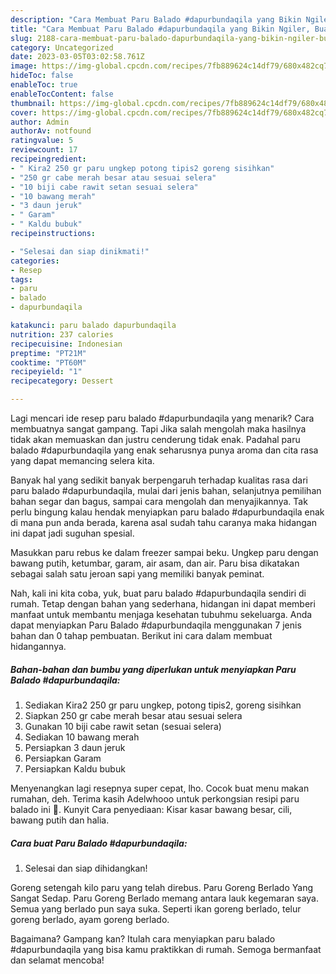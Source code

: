 ```yaml
---
description: "Cara Membuat Paru Balado #dapurbundaqila yang Bikin Ngiler, Buat Buka Puasa Lezat Sekali"
title: "Cara Membuat Paru Balado #dapurbundaqila yang Bikin Ngiler, Buat Buka Puasa Lezat Sekali"
slug: 2188-cara-membuat-paru-balado-dapurbundaqila-yang-bikin-ngiler-buat-buka-puasa-lezat-sekali
category: Uncategorized
date: 2023-03-05T03:02:58.761Z
image: https://img-global.cpcdn.com/recipes/7fb889624c14df79/680x482cq70/paru-balado-dapurbundaqila-foto-resep-utama.jpg
hideToc: false
enableToc: true
enableTocContent: false
thumbnail: https://img-global.cpcdn.com/recipes/7fb889624c14df79/680x482cq70/paru-balado-dapurbundaqila-foto-resep-utama.jpg
cover: https://img-global.cpcdn.com/recipes/7fb889624c14df79/680x482cq70/paru-balado-dapurbundaqila-foto-resep-utama.jpg
author: Admin
authorAv: notfound
ratingvalue: 5
reviewcount: 17
recipeingredient:
- " Kira2 250 gr paru ungkep potong tipis2 goreng sisihkan"
- "250 gr cabe merah besar atau sesuai selera"
- "10 biji cabe rawit setan sesuai selera"
- "10 bawang merah"
- "3 daun jeruk"
- " Garam"
- " Kaldu bubuk"
recipeinstructions:

- "Selesai dan siap dinikmati!"
categories:
- Resep
tags:
- paru
- balado
- dapurbundaqila

katakunci: paru balado dapurbundaqila 
nutrition: 237 calories
recipecuisine: Indonesian
preptime: "PT21M"
cooktime: "PT60M"
recipeyield: "1"
recipecategory: Dessert

---
```



Lagi mencari ide resep paru balado #dapurbundaqila yang menarik? Cara membuatnya sangat gampang. Tapi Jika salah mengolah maka hasilnya tidak akan memuaskan dan justru cenderung tidak enak. Padahal paru balado #dapurbundaqila yang enak seharusnya punya aroma dan cita rasa yang dapat memancing selera kita.


Banyak hal yang sedikit banyak berpengaruh terhadap kualitas rasa dari paru balado #dapurbundaqila, mulai dari jenis bahan, selanjutnya pemilihan bahan segar dan bagus, sampai cara mengolah dan menyajikannya. Tak perlu bingung kalau hendak menyiapkan paru balado #dapurbundaqila enak di mana pun anda berada, karena asal sudah tahu caranya maka hidangan ini dapat jadi suguhan spesial.

Masukkan paru rebus ke dalam freezer sampai beku. Ungkep paru dengan bawang putih, ketumbar, garam, air asam, dan air. Paru bisa dikatakan sebagai salah satu jeroan sapi yang memiliki banyak peminat.


Nah, kali ini kita coba, yuk, buat paru balado #dapurbundaqila sendiri di rumah. Tetap dengan bahan yang sederhana, hidangan ini dapat memberi manfaat untuk membantu menjaga kesehatan tubuhmu sekeluarga. Anda dapat menyiapkan Paru Balado #dapurbundaqila menggunakan 7 jenis bahan dan 0 tahap pembuatan. Berikut ini cara dalam membuat hidangannya.

<!--inarticleads1-->

##### Bahan-bahan dan bumbu yang diperlukan untuk menyiapkan Paru Balado #dapurbundaqila:

1. Sediakan  Kira2 250 gr paru ungkep, potong tipis2, goreng sisihkan
1. Siapkan 250 gr cabe merah besar atau sesuai selera
1. Gunakan 10 biji cabe rawit setan (sesuai selera)
1. Sediakan 10 bawang merah
1. Persiapkan 3 daun jeruk
1. Persiapkan  Garam
1. Persiapkan  Kaldu bubuk


Menyenangkan lagi resepnya super cepat, lho. Cocok buat menu makan rumahan, deh. Terima kasih Adelwhooo untuk perkongsian resipi paru balado ini 🙂. Kunyit Cara penyediaan: Kisar kasar bawang besar, cili, bawang putih dan halia. 

<!--inarticleads2-->

##### Cara buat Paru Balado #dapurbundaqila:


1. Selesai dan siap dihidangkan!

Goreng setengah kilo paru yang telah direbus. Paru Goreng Berlado Yang Sangat Sedap. Paru Goreng Berlado memang antara lauk kegemaran saya. Semua yang berlado pun saya suka. Seperti ikan goreng berlado, telur goreng berlado, ayam goreng berlado. 

Bagaimana? Gampang kan? Itulah cara menyiapkan paru balado #dapurbundaqila yang bisa kamu praktikkan di rumah. Semoga bermanfaat dan selamat mencoba!
